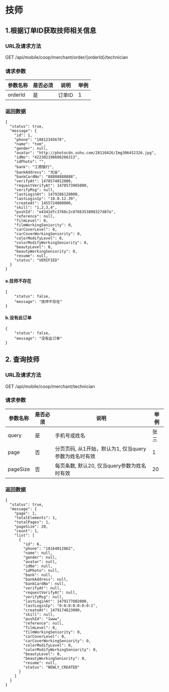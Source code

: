 # 技师

## 1.根据订单ID获取技师相关信息

### URL及请求方法
GET /api/mobile/coop/merchant/order/{orderId}/technician
### 请求参数
| 参数名称 | 是否必须 | 说明 | 举例 |
| ------ | -------- | ---- | --- |
| orderId | 是 | 订单ID | 1 |

### 返回数据

```
{
  "status": true,
  "message": {
    "id": 1,
    "phone": "18812345678",
    "name": "tom",
    "gender": null,
    "avatar": "http://photocdn.sohu.com/20110426/Img306452326.jpg",
    "idNo": "422302198608266313",
    "idPhoto": "",
    "bank": "工商银行",
    "bankAddress": "光谷",
    "bankCardNo": "88888888888",
    "verifyAt": 1478574012000,
    "requestVerifyAt": 1478573965000,
    "verifyMsg": null,
    "lastLoginAt": 1479286128000,
    "lastLoginIp": "10.0.12.39",
    "createAt": 1455724800000,
    "skill": "1,2,3,4",
    "pushId": "e4341dfc3768c2c0766353898327d87a",
    "reference": null,
    "filmLevel": 0,
    "filmWorkingSeniority": 0,
    "carCoverLevel": 0,
    "carCoverWorkingSeniority": 0,
    "colorModifyLevel": 0,
    "colorModifyWorkingSeniority": 0,
    "beautyLevel": 0,
    "beautyWorkingSeniority": 0,
    "resume": null,
    "status": "VERIFIED"
  }
}

```


#### a.技师不存在

```
{
    "status": false,
    "message": "技师不存在"
}
```

#### b.没有此订单

```
{
    "status": false,
    "message": "没有此订单"
}

```


## 2. 查询技师
### URL及请求方法
GET /api/mobile/coop/merchant/technician

### 请求参数

| 参数名称 | 是否必须 | 说明 | 举例 |
| ------ | -------- | ---- | --- |
| query| 是 | 手机号或姓名 | 张三 |
| page | 否 | 分页页码, 从1开始，默认为1, 仅当query参数为姓名时有效 | 1 |
| pageSize | 否 | 每页条数, 默认20, 仅当query参数为姓名时有效 | 20 |

### 返回数据

```
{
  "status": true,
  "message": {
    "page": 1,
    "totalElements": 1,
    "totalPages": 1,
    "pageSize": 20,
    "count": 1,
    "list": [
      {
        "id": 6,
        "phone": "18164012862",
        "name": null,
        "gender": null,
        "avatar": null,
        "idNo": null,
        "idPhoto": null,
        "bank": null,
        "bankAddress": null,
        "bankCardNo": null,
        "verifyAt": null,
        "requestVerifyAt": null,
        "verifyMsg": null,
        "lastLoginAt": 1479177802000,
        "lastLoginIp": "0:0:0:0:0:0:0:1",
        "createAt": 1479174623000,
        "skill": null,
        "pushId": "1www",
        "reference": null,
        "filmLevel": 0,
        "filmWorkingSeniority": 0,
        "carCoverLevel": 0,
        "carCoverWorkingSeniority": 0,
        "colorModifyLevel": 0,
        "colorModifyWorkingSeniority": 0,
        "beautyLevel": 0,
        "beautyWorkingSeniority": 0,
        "resume": null,
        "status": "NEWLY_CREATED"
      }
    ]
  }
}
```



